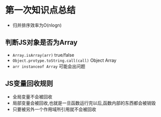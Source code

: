 # 第一次知识点总结

- 归并排序效率为O(nlogn)

## 判断JS对象是否为Array

- `Array.isArray(arr)` true/false
- `Object.protype.toString.call(call)` Object Array
- `arr instanceof Array` 可能会出问题

## JS变量回收规则

- 全局变量不会被回收
- 局部变量会被回收,也就是一旦函数运行完以后,函数内部的东西都会被销毁
- 只要被另外一个作用域所引用就不会被回收

